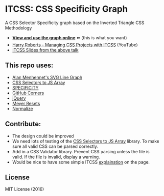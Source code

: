 # ITCSS: CSS Specificity Graph

A CSS Selector Specificity graph based on the Inverted Triangle CSS Methodology

* **[View and use the graph online](http://TheJaredWilcurt.github.io/itcss-specificity-graph)** :arrow_left: (this is what you want)
* [Harry Roberts - Managing CSS Projects with ITCSS](https://www.youtube.com/watch?v=1OKZOV-iLj4&t=6m47s) (YouTube)
* [ITCSS Slides from the above talk](https://speakerdeck.com/dafed/managing-css-projects-with-itcss)


## This repo uses:

* [Alan Menhennet's SVG Line Graph](http://codepen.io/alanmenhennet/pen/WxrXww)
* [CSS Selectors to JS Array](http://github.com/TheJaredWilcurt/css-selectors-to-js-array)
* [SPECIFICITY](https://github.com/keeganstreet/specificity)
* [GitHub Corners](http://tholman.com/github-corners/)
* [jQuery](http://jquery.com)
* [Meyer Resets](http://github.com/TheJaredWilcurt/meyer-sass)
* [Normalize](https://necolas.github.io/normalize.css/)


## Contribute:

* The design could be improved
* We need lots of testing of the [CSS Selectors to JS Array](http://github.com/TheJaredWilcurt/css-selectors-to-js-array) library. To make sure all valid CSS can be parsed correctly.
* Add in a CSS Validator library. Prevent CSS parsing unless the file is valid. If the file is invalid, display a warning.
* Would be nice to have some simple ITCSS [explaination](http://imgur.com/a/6fS7V) on the page.


## License

MIT License (2016)
